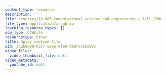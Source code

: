 ```yaml
---
content_type: resource
description: ''
file: /courses/18-085-computational-science-and-engineering-i-fall-2008/ac2bed890557566e9f60dad7ccabc688_4B9aIlwEZcQ.vtt
file_type: application/x-subrip
learning_resource_types: []
ocw_type: OCWFile
resourcetype: Other
title: 3play caption file
uid: ac2bed89-0557-566e-9f60-dad7ccabc688
video_files:
  video_thumbnail_file: null
video_metadata:
  youtube_id: null
---
```

